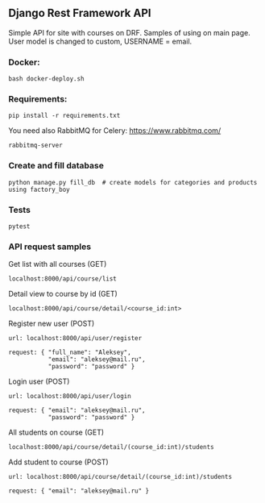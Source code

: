 ## Django Rest Framework API
Simple API for site with courses on DRF.
Samples of using on main page. <br>User model is changed to custom, USERNAME = email.

### Docker:
~~~
bash docker-deploy.sh
~~~


### Requirements:
~~~~
pip install -r requirements.txt
~~~~

You need also RabbitMQ for Celery: https://www.rabbitmq.com/
~~~~
rabbitmq-server
~~~~

### Create and fill database
~~~~
python manage.py fill_db  # create models for categories and products using factory_boy 
~~~~

### Tests
~~~
pytest
~~~

### API request samples

Get list with all courses (GET)
~~~
localhost:8000/api/course/list
~~~

Detail view to course by id (GET)
~~~
localhost:8000/api/course/detail/<course_id:int>
~~~

Register new user (POST)
~~~
url: localhost:8000/api/user/register

request: { "full_name": "Aleksey",
           "email": "aleksey@mail.ru",
           "password": "password" }
~~~
Login user (POST)
~~~
url: localhost:8000/api/user/login

request: { "email": "aleksey@mail.ru",
           "password": "password" }
~~~
All students on course (GET)
~~~
localhost:8000/api/course/detail/(course_id:int)/students
~~~ 
Add student to course (POST)
~~~
url: localhost:8000/api/course/detail/(course_id:int)/students

request: { "email": "aleksey@mail.ru" }
~~~
